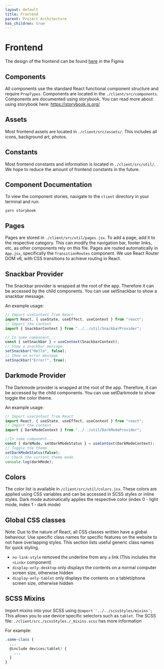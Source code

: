 ```yaml
---
layout: default
title: Frontend
parent: Project Architecture
has_children: true
---
```


# Frontend

The design of the frontend can be found [here](https://www.figma.com/file/nm0NklXCnOGmQQfugCk5i3/Frosh-Week-2022?node-id=0%3A1) in the Figma

## Components

All components use the standard React functional component structure and require `PropTypes`. Components are located in the `./client/src/components`. Components are documented using storybook. You can read more about using storybook here: https://storybook.js.org/

## Assets

Most frontend assets are located in `./client/src/assets/`. This includes all icons, background art, photos.

## Constants

Most frontend constants and information is located in `./client/src/util/`. We hope to reduce the amount of frontend constants in the future.

## Component Documentation

To view the component stories, navigate to the `client` directory in your terminal and run:

```shell
yarn storybook
```

## Pages

Pages are stored in `./client/src/util/pages.jsx`. To add a page, add it to the respective category. This can modify the navigation bar, footer links, etc, as other components rely on this file. Pages are routed automatically in `App.jsx`, specifically the `TransitionRoutes` component. We use React Router DOM v6, with CSS transitions to achieve routing in React.

## Snackbar Provider

The Snackbar provider is wrapped at the root of the app. Therefore it can be accessed by the child components. You can use setSnackbar to show a snackbar message.

An example usage:

```js
// Import useContext from React
import React, { useState, useEffect, useContext } from "react";
// Import the context
import { SnackbarContext } from "../../util/SnackbarProvider";

// In some component...
const { setSnackbar } = useContext(SnackbarContext);
// Show a snackbar message
setSnackbar("Hello", false);
// Show an error message
setSnackbar("Error!", true);
```

## Darkmode Provider

The Darkmode provider is wrapped at the root of the app. Therefore, it can be accessed by the child components. You can use setDarkmode to show toggle the color theme.

An example usage:

```js
// Import useContext from React
import React, { useState, useEffect, useContext } from "react";
// Import the context
import { DarkModeContext } from "../../util/DarkModeProvider";

//In some component...
const { darkMode, setDarkModeStatus } = useContext(DarkModeContext);
// Toggle the theme
setDarkModeStatus(false);
// Check the current theme mode
console.log(darkMode);
```

## Colors

The color list is available in `/client/src/util/colors.jsx`. These colors are applied using CSS variables and can be accessed in SCSS styles or inline styles. Dark mode automatically applies the respective color (index 0 - light mode, index 1 - dark mode)

## Global CSS classes

Note: Due to the nature of React, all CSS classes written have a global behaviour. Use specific class names for specific features on the website to not have overlapping styles. This section lists useful generic class names for quick styling.

- `no-link-style` removed the underline from any `a` link (This includes the `<Link>` component)
- `display-only-desktop` only displays the contents on a normal computer screen size, otherwise hidden
- `display-only-tablet` only displays the contents on a tablet/phone screen size, otherwise hidden

## SCSS Mixins

Import mixins into your SCSS using `@import '../../scssStyles/mixins';`
This allows you to use device specific selectors such as `tablet`. The SCSS file: `./client/src./scssStyles./_mixins.scss` has more information

For example:

```SCSS
.some-class {
  ...
  @include devices(tablet) {
    ...
  }
}
```
